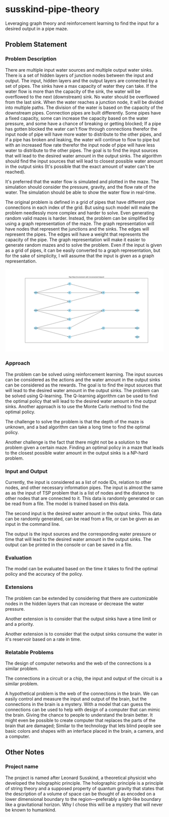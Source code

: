 # susskind-pipe-theory

Leveraging graph theory and reinforcement learning to find the input for a
desired output in a pipe maze.

## Problem Statement

<!-- TODO: original statement -->

<!-- A maze of water pipes with multiple input and output. The goal is to connect -->
<!-- the input to the output. The maze is a grid of pipes. Each pipe has a direction -->
<!-- and a connector. The connector can be connected to another connector of another -->
<!-- pipe. The maze is randomly generated. The input and output are randomly placed -->
<!-- on the border of the maze. The goal is to release the water only from the -->
<!-- specified outputs. The question is opening which input will lead to the desired -->
<!-- output. The project can be further extended by considering the flow of water -->
<!-- in the maze. How the water will react to the gravity and the pressure and what -->
<!-- happens when water faces a multi-way junction. -->
<!---->
<!---->
<!-- The question is a demonstration of the power of the graph theory in solving -->
<!-- practical problems. -->
<!---->
<!-- Another practical application of the question is in the design of computer -->
<!-- networks. It's also can be used to find out the internal structure of a circuit -->
<!-- or a chip. -->

### Problem Description

There are multiple input water sources and multiple output water sinks. There
is a set of hidden layers of junction nodes between the input and output. The
input, hidden layers and the output layers are connected by a set of pipes. The
sinks have a max capacity of water they can take. If the water flow is more
than the capacity of the sink, the water will be overflowed to the next
(downstream) sink. No water should be overflowed from the last sink. When the
water reaches a junction node, it will be divided into multiple paths. The
division of the water is based on the capacity of the downstream pipes.
Connection pipes are built differently. Some pipes have a fixed capacity, some
can increase the capacity based on the water pressure, and some have a chance
of breaking or getting blocked; If a pipe has gotten blocked the water can't
flow through connections therefor the input node of pipe will have more water
to distribute to the other pipes, and if a pipe has broken and leaking, the
water will continue to flow to pipe but with an increased flow rate therefor
the input node of pipe will have less water to distribute to the other pipes.
The goal is to find the input sources that will lead to the desired water
amount in the output sinks. The algorithm should find the input sources that
will lead to closest possible water amount in the output sinks (It's possible
that the exact amount of water can't be reached).

It's preferred that the water flow is simulated and plotted in the maze. The
simulation should consider the pressure, gravity, and the flow rate of the
water. The simulation should be able to show the water flow in real-time.

The original problem is defined in a grid of pipes that have different pipe
connections in each index of the grid. But using such model will make the
problem needlessly more complex and harder to solve. Even generating random
valid mazes is harder. Instead, the problem can be simplified by using a graph
representation of the maze. The graph representation will have nodes that
represent the junctions and the sinks. The edges will represent the pipes. The
edges will have a weight that represents the capacity of the pipe. The graph
representation will make it easier to generate random mazes and to solve the
problem. Even if the input is given as a grid of pipes, it can be easily
converted to a graph representation, but for the sake of simplicity, I will
assume that the input is given as a graph representation.

![A simple example of maze](./docs/fig-02.png)

### Approach

The problem can be solved using reinforcement learning. The input sources can
be considered as the actions and the water amount in the output sinks can be
considered as the rewards. The goal is to find the input sources that will lead
to the desired water amount in the output sinks. The problem can be solved using
Q-learning. The Q-learning algorithm can be used to find the optimal policy
that will lead to the desired water amount in the output sinks. Another approach
is to use the Monte Carlo method to find the optimal policy.

The challenge to solve the problem is that the depth of the maze is unknown,
and a bad algorithm can take a long time to find the optimal policy.

Another challenge is the fact that there might not be a solution to the problem
given a certain maze. Finding an optimal policy in a maze that leads to the
closest possible water amount in the output sinks is a NP-hard problem.

### Input and Output

Currently, the input is considered as a list of node IDs, relation to other
nodes, and other necessary information pipes. The input is almost the same as
as the input of TSP problem that is a list of nodes and the distance to other
nodes that are connected to it. This data is randomly generated or can be read
from a file. The model is trained based on this data.

The second input is the desired water amount in the output sinks. This data can
be randomly generated, can be read from a file, or can be given as an input in
the command line.

The output is the input sources and the corresponding water pressure or time
that will lead to the desired water amount in the output sinks. The output can
be printed in the console or can be saved in a file.

### Evaluation

The model can be evaluated based on the time it takes to find the optimal policy
and the accuracy of the policy.

### Extensions

The problem can be extended by considering that there are customizable nodes
in the hidden layers that can increase or decrease the water pressure.

Another extension is to consider that the output sinks have a time limit or and
a priority.

Another extension is to consider that the output sinks consume the water in
it's reservoir based on a rate in time.

### Relatable Problems

The design of computer networks and the web of the connections is a similar
problem.

The connections in a circuit or a chip, the input and output of the circuit
is a similar problem.

A hypothetical problem is the web of the connections in the brain. We can
easily control and measure the input and output of the brain, but the
connections in the brain is a mystery. With a model that can guess the
connections can be used to help with design of a computer that can mimic the
brain. Giving the chance to people to understand the brain better. It might
even be possible to create computer that replaces the parts of the brain that
are damaged; Similar to the technology that lets blind people see basic colors
and shapes with an interface placed in the brain, a camera, and a computer.

## Other Notes

### Project name

The project is named after Leonard Susskind, a theoretical physicist who
developed the holographic principle. The holographic principle is a principle
of string theory and a supposed property of quantum gravity that states that
the description of a volume of space can be thought of as encoded on a lower
dimensional boundary to the region—preferably a light-like boundary like a
gravitational horizon. Why I chose this will be a mystery that will never be
known to humankind.
